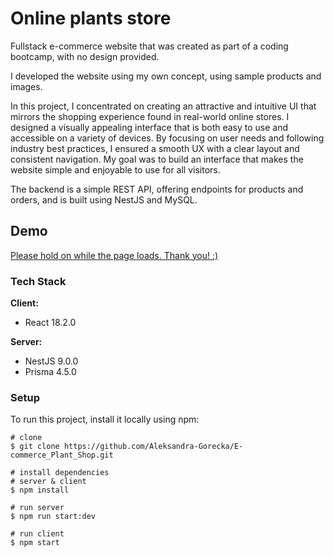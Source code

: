 # Online plants store

Fullstack e-commerce website that was created as part of a coding bootcamp, with no design provided. 

I developed the website using my own concept, using sample products and images.

In this project, I concentrated on creating an attractive and intuitive UI that mirrors the shopping experience found in real-world online stores. I designed a visually appealing interface that is both easy to use and accessible on a variety of devices. By focusing on user needs and following industry best practices, I ensured a smooth UX with a clear layout and consistent navigation. My goal was to build an interface that makes the website simple and enjoyable to use for all visitors.

The backend is a simple REST API, offering endpoints for products and orders, and is built using NestJS and MySQL.

## Demo

[Please hold on while the page loads. Thank you! :)](https://e-commerce-plant-shop.onrender.com/)

### Tech Stack

**Client:** 
- React 18.2.0

**Server:** 
- NestJS 9.0.0
- Prisma 4.5.0

### Setup

To run this project, install it locally using npm:


```
# clone
$ git clone https://github.com/Aleksandra-Gorecka/E-commerce_Plant_Shop.git

# install dependencies
# server & client
$ npm install

# run server
$ npm run start:dev

# run client
$ npm start
```

